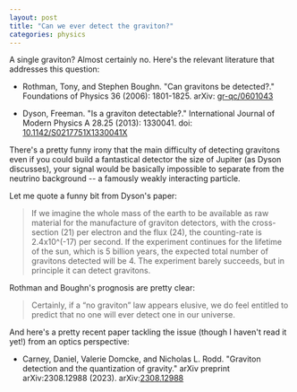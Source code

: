 ```yaml
---
layout: post
title: "Can we ever detect the graviton?"
categories: physics
---
```


A single graviton? Almost certainly no. Here's the relevant literature that addresses this question:

* Rothman, Tony, and Stephen Boughn. "Can gravitons be detected?." Foundations of Physics 36 (2006): 1801-1825. arXiv: [gr-qc/0601043](https://arxiv.org/abs/gr-qc/0601043)

* Dyson, Freeman. "Is a graviton detectable?." International Journal of Modern Physics A 28.25 (2013): 1330041. doi: [10.1142/S0217751X1330041X](https://doi.org/10.1142/S0217751X1330041X)

There's a pretty funny irony that the main difficulty of detecting gravitons even if you could build a fantastical detector the size of Jupiter (as Dyson discusses), your signal would be basically impossible to separate from the neutrino background -- a famously weakly interacting particle.

Let me quote a funny bit from Dyson's paper:

>If we imagine the whole mass of the earth to be available as raw material for the manufacture of graviton detectors, with the cross-section (21) per electron and the flux (24), the counting-rate is 2.4x10^(-17) per second. If the experiment continues for the lifetime of the sun, which is 5 billion years, the expected total number of gravitons detected will be 4. The experiment barely succeeds, but in principle it can detect gravitons.

Rothman and Boughn's prognosis are pretty clear:

>Certainly, if a “no graviton” law appears elusive, we do feel entitled to predict that no one will ever detect one in our universe.

And here's a pretty recent paper tackling the issue (though I haven't read it yet!) from an optics perspective:

* Carney, Daniel, Valerie Domcke, and Nicholas L. Rodd. "Graviton detection and the quantization of gravity." arXiv preprint arXiv:2308.12988 (2023). arXiv:[2308.12988](https://arxiv.org/abs/2308.12988)
